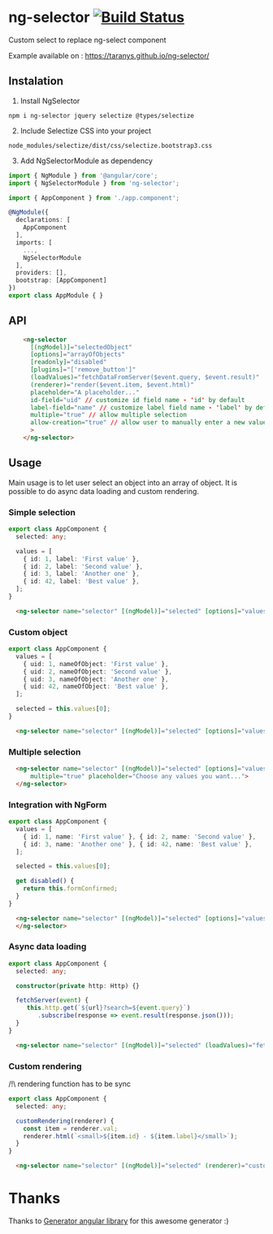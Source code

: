 # ng-selector [![Build Status](https://travis-ci.org/Taranys/ng-selector.png?branch=master)](https://travis-ci.org/Taranys/ng-selector)
Custom select to replace ng-select component

Example available on : https://taranys.github.io/ng-selector/

## Instalation

1. Install NgSelector

  `npm i ng-selector jquery selectize @types/selectize`

2. Include Selectize CSS into your project

  `node_modules/selectize/dist/css/selectize.bootstrap3.css`

3. Add NgSelectorModule as dependency

```typescript
import { NgModule } from '@angular/core';
import { NgSelectorModule } from 'ng-selector';

import { AppComponent } from './app.component';

@NgModule({
  declarations: [
    AppComponent
  ],
  imports: [
    ...,
    NgSelectorModule
  ],
  providers: [],
  bootstrap: [AppComponent]
})
export class AppModule { }
```

## API

```html
    <ng-selector
      [(ngModel)]="selectedObject"
      [options]="arrayOfObjects"
      [readonly]="disabled"
      [plugins]="['remove_button']"
      (loadValues)="fetchDataFromServer($event.query, $event.result)"
      (renderer)="render($event.item, $event.html)"
      placeholder="A placeholder..."
      id-field="uid" // customize id field name - 'id' by default
      label-field="name" // customize label field name - 'label' by default
      multiple="true" // allow multiple selection
      allow-creation="true" // allow user to manually enter a new value
      >
    </ng-selector>
```


## Usage

Main usage is to let user select an object into an array of object. It is possible to do async data loading and custom rendering.

### Simple selection

```typescript
export class AppComponent {
  selected: any;

  values = [
    { id: 1, label: 'First value' },
    { id: 2, label: 'Second value' },
    { id: 3, label: 'Another one' },
    { id: 42, label: 'Best value' },
  ];
}
```

```html
  <ng-selector name="selector" [(ngModel)]="selected" [options]="values"></ng-selector>
```

### Custom object

```typescript
export class AppComponent {
  values = [
    { uid: 1, nameOfObject: 'First value' },
    { uid: 2, nameOfObject: 'Second value' },
    { uid: 3, nameOfObject: 'Another one' },
    { uid: 42, nameOfObject: 'Best value' },
  ];

  selected = this.values[0];
}
```

```html
  <ng-selector name="selector" [(ngModel)]="selected" [options]="values" id-field="uid" label-field="nameOfObject"></ng-selector>
```

### Multiple selection

```html
  <ng-selector name="selector" [(ngModel)]="selected" [options]="values"
      multiple="true" placeholder="Choose any values you want...">
  </ng-selector>
```

### Integration with NgForm

```typescript
export class AppComponent {
  values = [
    { id: 1, name: 'First value' }, { id: 2, name: 'Second value' },
    { id: 3, name: 'Another one' }, { id: 42, name: 'Best value' },
  ];

  selected = this.values[0];

  get disabled() {
    return this.formConfirmed;
  }
}
```

```html
  <ng-selector name="selector" [(ngModel)]="selected" [options]="values" [readonly]="disabled" required>
  </ng-selector>
```

### Async data loading

```typescript
export class AppComponent {
  selected: any;

  constructor(private http: Http) {}

  fetchServer(event) {
     this.http.get(`${url}?search=${event.query}`)
        .subscribe(response => event.result(response.json()));
  }
}
```

```html
  <ng-selector name="selector" [(ngModel)]="selected" (loadValues)="fetchServer($event)"></ng-selector>
```

### Custom rendering

/!\ rendering function has to be sync

```typescript
export class AppComponent {
  selected: any;

  customRendering(renderer) {
    const item = renderer.val;
    renderer.html(`<small>${item.id} - ${item.label}</small>`);
  }
}
```

```html
  <ng-selector name="selector" [(ngModel)]="selected" (renderer)="customRendering($event)"></ng-selector>
```

# Thanks

Thanks to [Generator angular library](https://www.npmjs.com/package/generator-angular2-library) for this awesome generator :)
